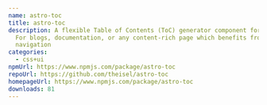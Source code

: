 ```yaml
---
name: astro-toc
title: astro-toc
description: A flexible Table of Contents (ToC) generator component for Astro.
  For blogs, documentation, or any content-rich page which benefits from in-page
  navigation
categories:
  - css+ui
npmUrl: https://www.npmjs.com/package/astro-toc
repoUrl: https://github.com/theisel/astro-toc
homepageUrl: https://www.npmjs.com/package/astro-toc
downloads: 81
---
```

